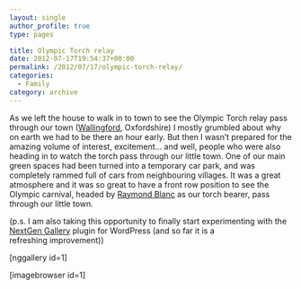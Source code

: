 ```yaml
---
layout: single
author_profile: true
type: pages

title: Olympic Torch relay
date: 2012-07-17T19:54:37+00:00
permalink: /2012/07/17/olympic-torch-relay/
categories:
  - Family
category: archive
---
```

As we left the house to walk in to town to see the Olympic Torch relay pass through our town (<a title="Wallingford" href="http://en.wikipedia.org/wiki/Wallingford,_Oxfordshire" target="_blank">Wallingford</a>, Oxfordshire) I mostly grumbled about why on earth we had to be there an hour early. But then I wasn&#8217;t prepared for the amazing volume of interest, excitement&#8230; and well, people who were also heading in to watch the torch pass through our little town. One of our main green spaces had been turned into a temporary car park, and was completely rammed full of cars from neighbouring villages. It was a great atmosphere and it was so great to have a front row position to see the Olympic carnival, headed by <a title="Raymond Blanc" href="http://www.manoir.com/web/olem/le_manoir.jsp" target="_blank">Raymond Blanc</a> as our torch bearer, pass through our little town.

(p.s. I am also taking this opportunity to finally start experimenting with the <a title="NextGen Gallery" href="http://www.nextgen-gallery.com/" target="_blank">NextGen Gallery</a> plugin for WordPress (and so far it is a refreshing improvement))

[nggallery id=1]

[imagebrowser id=1]

&nbsp;

&nbsp;
